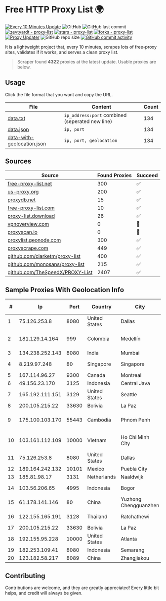 
# Free HTTP Proxy List 🌍

[![Every 10 Minutes Update](https://github.com/mertguvencli/http-proxy-list/actions/workflows/main.yml/badge.svg?branch=main)](https://github.com/mertguvencli/http-proxy-list/actions/workflows/main.yml)
![GitHub](https://img.shields.io/github/license/mertguvencli/http-proxy-list)
![GitHub last commit](https://img.shields.io/github/last-commit/mertguvencli/http-proxy-list)
[![zevtyardt - proxy-list](https://img.shields.io/static/v1?label=zevtyardt&message=proxy-list&color=blue&logo=github)](https://github.com/zevtyardt/proxy-list "Go to GitHub repo")
[![stars - proxy-list](https://img.shields.io/github/stars/zevtyardt/proxy-list?style=social)](https://github.com/zevtyardt/proxy-list)
[![forks - proxy-list](https://img.shields.io/github/forks/zevtyardt/proxy-list?style=social)](https://github.com/zevtyardt/proxy-list)
[![Proxy Updater](https://github.com/zevtyardt/proxy-list/workflows/Proxy%20Updater/badge.svg)](https://github.com/zevtyardt/proxy-list/actions?query=workflow:"Proxy+Updater")
![GitHub repo size](https://img.shields.io/github/repo-size/zevtyardt/proxy-list)
[![GitHub commit activity](https://img.shields.io/github/commit-activity/m/zevtyardt/proxy-list?logo=commits)](https://github.com/zevtyardt/proxy-list/commits/main)

It is a lightweight project that, every 10 minutes, scrapes lots of free-proxy sites, validates if it works, and serves a clean proxy list.

> Scraper found **4322** proxies at the latest update. Usable proxies are below.

## Usage

Click the file format that you want and copy the URL.

|File|Content|Count|
|----|-------|-----|
|[data.txt](https://raw.githubusercontent.com/mertguvencli/http-proxy-list/main/proxy-list/data.txt)|`ip_address:port` combined (seperated new line)|134|
|[data.json](https://raw.githubusercontent.com/mertguvencli/http-proxy-list/main/proxy-list/data.json)|`ip, port`|134|
|[data-with-geolocation.json](https://raw.githubusercontent.com/mertguvencli/http-proxy-list/main/proxy-list/data-with-geolocation.json)|`ip, port, geolocation`|134|

## Sources

|Source|Found Proxies|Succeed|
|------|-------------|-------|
|[free-proxy-list.net](https://free-proxy-list.net)|300|✅|
|[us-proxy.org](https://www.us-proxy.org)|200|✅|
|[proxydb.net](http://proxydb.net)|15|✅|
|[free-proxy-list.com](https://free-proxy-list.com/?page=&port=&type%5B%5D=http&type%5B%5D=https&up_time=0&search=Search)|10|✅|
|[proxy-list.download](https://www.proxy-list.download/HTTP)|26|✅|
|[vpnoverview.com](https://vpnoverview.com/privacy/anonymous-browsing/free-proxy-servers)|0|🚫|
|[proxyscan.io](https://www.proxyscan.io)|0|🚫|
|[proxylist.geonode.com](https://proxylist.geonode.com/api/proxy-list?limit=300&page=1&sort_by=lastChecked&sort_type=desc&protocols=http,https)|300|✅|
|[proxyscrape.com](https://api.proxyscrape.com/v2/?request=displayproxies&protocol=http&timeout=10000&country=all&ssl=all&anonymity=all)|449|✅|
|[github.com/clarketm/proxy-list](https://raw.githubusercontent.com/clarketm/proxy-list/master/proxy-list-raw.txt)|400|✅|
|[github.com/monosans/proxy-list](https://raw.githubusercontent.com/monosans/proxy-list/main/proxies/http.txt)|215|✅|
|[github.com/TheSpeedX/PROXY-List](https://raw.githubusercontent.com/TheSpeedX/PROXY-List/master/http.txt)|2407|✅|


## Sample Proxies With Geolocation Info

|#|Ip|Port|Country|City|Internet Service Provider|
|-|--|----|-------|----|-------------------------|
|1|75.126.253.8|8080|United States|Dallas|SoftLayer|
|2|181.129.14.164|999|Colombia|Medellín|EPM Telecomunicaciones S.A. E.S.P.|
|3|134.238.252.143|8080|India|Mumbai|Google LLC|
|4|8.219.97.248|80|Singapore|Singapore|Alibaba (US) Technology Co., Ltd.|
|5|167.114.96.27|9300|Canada|Montreal|OVH SAS|
|6|49.156.23.170|3125|Indonesia|Central Java|PALAPANET|
|7|165.192.111.151|3129|United States|Seattle|SoftLayer|
|8|200.105.215.22|33630|Bolivia|La Paz|AXS Bolivia S. A.|
|9|175.100.103.170|55443|Cambodia|Phnom Penh|VIETTEL (CAMBODIA) PTE., LTD|
|10|103.161.112.109|10000|Vietnam|Ho Chi Minh City|Viet Digital Technology Liability Company|
|11|75.126.253.8|8080|United States|Dallas|SoftLayer|
|12|189.164.242.132|10101|Mexico|Puebla City|Uninet S.A. de C.V|
|13|185.81.98.17|3131|Netherlands|Naaldwijk|WorldStream B.V.|
|14|103.56.206.65|4995|Indonesia|Bogor|Argon Data Communication|
|15|61.178.141.146|80|China|Yuzhong Chengguanzhen|Chinanet|
|16|122.155.165.191|3128|Thailand|Ratchathewi|CAT Telecom Public Company Limited|
|17|200.105.215.22|33630|Bolivia|La Paz|AXS Bolivia S. A.|
|18|192.155.95.228|10000|United States|Atlanta|Linode, LLC|
|19|182.253.109.41|8080|Indonesia|Semarang|Biznet Metronet|
|20|123.182.58.217|8089|China|Zhangjiakou|Chinanet|



## Contributing

Contributions are welcome, and they are greatly appreciated! Every
little bit helps, and credit will always be given.

